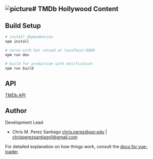 ![picture](https://www.themoviedb.org/static_cache/v4/logos/293x302-powered-by-square-blue-ee05c47ab249273a6f9f1dcafec63daba386ca30544567629deb1809395d8516.png)# TMDb Hollywood Content
-------------------------

## Build Setup

``` bash
# install dependencies
npm install

# serve with hot reload at localhost:8080
npm run dev

# build for production with minification
npm run build
```

**API**
----------------
[TMDb API](https://www.themoviedb.org/documentation/api)

**Author**
-----------------
Development Lead

 - Chris M. Perez Santiago   chris.perez@upr.edu | chrisperezsantiago1@gmail.com

For detailed explanation on how things work, consult the [docs for vue-loader](http://vuejs.github.io/vue-loader).
